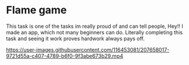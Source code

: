 # Flame game

This task is one of the tasks im really proud of and can tell people, Hey!! I made an app, which not many beginners can do. Literally completing this task and seeing it work proves hardwork always pays off.




https://user-images.githubusercontent.com/116453081/207658017-9721d55a-c407-4789-b6f0-9f3abe673b29.mp4

